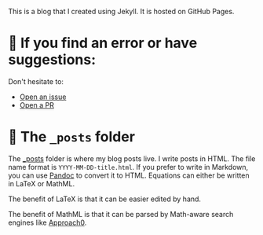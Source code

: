 This is a blog that I created using Jekyll. It is hosted on GitHub Pages.

# 🤔 If you find an error or have suggestions:
Don't hesitate to:
- [Open an issue](https://github.com/hbghlyj/hbghlyj.github.io/issues)
- [Open a PR](https://github.com/hbghlyj/hbghlyj.github.io/pulls)

# 📁 The `_posts` folder
The [_posts](https://github.com/hbghlyj/hbghlyj.github.io/tree/main/_posts) folder is where my blog posts live. I write posts in HTML. The file name format is `YYYY-MM-DD-title.html`. If you prefer to write in Markdown, you can use [Pandoc](https://pandoc.org/try/) to convert it to HTML. Equations can either be written in LaTeX or MathML.

The benefit of LaTeX is that it can be easier edited by hand.

The benefit of MathML is that it can be parsed by Math-aware search engines like [Approach0](https://approach0.xyz/search/).
